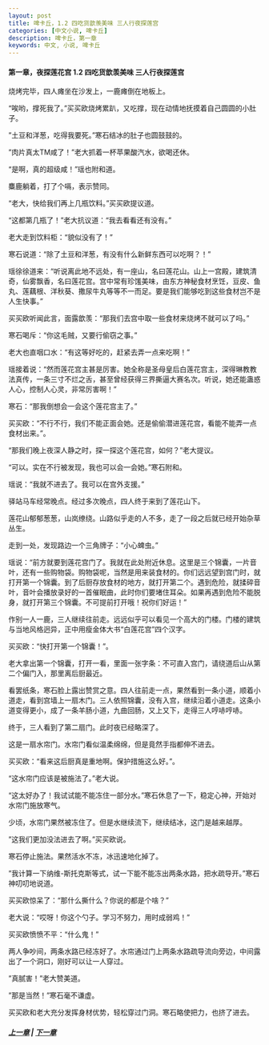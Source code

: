 ```yaml
---
layout: post
title: 啤卡丘，1.2 四吃货歆羡美味 三人行夜探莲宫
categories: [中文小说, 啤卡丘]
description: 啤卡丘，第一章
keywords: 中文, 小说, 啤卡丘
---
```


#### 第一章，夜探莲花宫 1.2 四吃货歆羡美味 三人行夜探莲宫

烧烤完毕，四人瘫坐在沙发上，一鹿瘫倒在地板上。

“唉哟，撑死我了。”买买欧烧烤累趴，又吃撑，现在动情地抚摸着自己圆圆的小肚子。

”土豆和洋葱，吃得我要死。”寒石结冰的肚子也圆鼓鼓的。

”肉片真太TM咸了！”老大抓着一杯苹果酸汽水，欲喝还休。

“是啊，真的超级咸！”瑶也附和道。

麋鹿躺着，打了个嗝，表示赞同。

“老大，快给我们再上几瓶饮料。”买买欧提议道。

“这都第几瓶了！”老大抗议道：“我去看看还有没有。”

老大走到饮料柜：“貌似没有了！”

寒石说道：“除了土豆和洋葱，有没有什么新鲜东西可以吃啊？！”

瑶徐徐道来：“听说离此地不远处，有一座山，名曰莲花山。山上一宫殿，建筑清奇，仙雾飘香，名曰莲花宫。宫中常有珍馐美味，由东方神秘食材烹饪，豆皮、鱼丸、莲藕根、洋秋葵、撒尿牛丸等等不一而足。要是我们能够吃到这些食材岂不是人生快事。”

买买欧听闻此言，面露歆羡：“那我们去宫中取一些食材来烧烤不就可以了吗。”

寒石喝斥：“你这毛贼，又要行偷窃之事。”

老大也直咽口水：“有这等好吃的，赶紧去弄一点来吃啊！”

瑶接着说：“然而莲花宫主甚是厉害。她全称是圣母皇后白莲花宫主，深得琳教教法真传，一条三寸不烂之舌，甚至曾经获得三界撕逼大赛名次。听说，她还能蛊惑人心，控制人心灵，非常厉害啊！”

寒石：“那我倒想会一会这个莲花宫主了。”

买买欧：“不行不行，我们不能正面会她。还是偷偷潜进莲花宫，看能不能弄一点食材出来。”。

“那我们晚上夜深人静之时，探一探这个莲花宫，如何？”老大提议。

“可以。实在不行被发现，我也可以会一会她。”寒石附和。

瑶说：“我就不进去了。我可以在宫外支援。”



驿站马车经常晚点。经过多次晚点，四人终于来到了莲花山下。

莲花山郁郁葱葱，山岚缭绕。山路似乎走的人不多，走了一段之后就已经开始杂草丛生。

走到一处，发现路边一个三角牌子：“小心蜱虫。”

瑶说：“前方就要到莲花宫门了。我就在此处附近休息。这里是三个锦囊，一片音叶，还有一些购物袋。购物袋呢，当然是用来装食材的。你们远远望到宫门时，就打开第一个锦囊。到了后厨存放食材的地方，就打开第二个。遇到危险，就揉碎音叶，音叶会播放录好的一首催眠曲，此时你们要堵住耳朵。如果再遇到危险不能脱身，就打开第三个锦囊。不可提前打开哦！祝你们好运！”

作别一人一鹿，三人继续往前走。远远似乎可以看见一个高大的门楼。门楼的建筑与当地风格迥异，正中用瘦金体大书“白莲花宫”四个汉字。

买买欧：“快打开第一个锦囊！”。

老大拿出第一个锦囊，打开一看，里面一张字条：不可直入宫门，请绕道后山从第二个偏门入，那里离后厨最近。

看罢纸条，寒石脸上露出赞赏之意。四人往前走一点，果然看到一条小道，顺着小道走，看到宫墙上一扇木门。三人依照锦囊，没有入宫，继续沿着小道走。这条小道变得更小，成了一条羊肠小道，九曲回肠，又上又下，走得三人哼哧哼哧。

终于，三人看到了第二扇门。此时夜已经略深了。

这是一扇水帘门。水帘门看似温柔绵绵，但是竟然手指都伸不进去。

买买欧：“看来这后厨真是重地啊。保护措施这么好。”。

“这水帘门应该是被施法了。”老大说。

“这太好办了！我试试能不能冻住一部分水。”寒石休息了一下，稳定心神，开始对水帘门施放寒气。

少顷，水帘门果然被冻住了。但是水继续流下，继续结冰，这门是越来越厚。

”这我们更加没法进去了啊。”买买欧说。

寒石停止施法。果然活水不冻，冰迅速地化掉了。

”我计算一下纳维-斯托克斯等式，试一下能不能冻出两条水路，把水疏导开。”寒石神叨叨地说道。

买买欧惊呆了：“那什么撕什么？你说的都是个啥？”

老大说：“哎呀！你这个勺子。学习不努力，用时成弱鸡！”

买买欧愤愤不平：“什么鬼！”

两人争吵间，两条水路已经冻好了。水帘通过门上两条水路疏导流向旁边，中间露出了一个洞口，刚好可以让一人穿过。

”真腻害！”老大赞美道。

”那是当然！”寒石毫不谦虚。

买买欧和老大充分发挥身材优势，轻松穿过门洞。寒石略使把力，也挤了进去。

##### [上一章](/2017/08/29/Pikaqiu-1-1/) | [下一章](/2017/08/31/Pikaqiu-1-3/)
